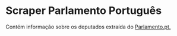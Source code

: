 # Scraper Parlamento Português

Contém informação sobre os deputados extraída do [Parlamento.pt.](https://www.parlamento.pt/)

